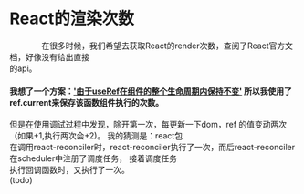 # React的渲染次数

&ensp;&ensp;&ensp;&ensp;&ensp;&ensp;&ensp;&ensp;在很多时候，我们希望去获取React的render次数，查阅了React官方文档，好像没有给出直接  
的api。

#### 我想了一个方案：['由于useRef在组件的整个生命周期内保持不变'](https://react.docschina.org/docs/hooks-reference.html#useref) 所以我使用了ref.current来保存该函数组件执行的次数。

但是在使用调试过程中发现，除开第一次，每更新一下dom，ref 的值变动两次（如果+1,执行两次会+2)。 我的猜测是：react包  
在调用react-reconciler时，react-reconciler执行了一次，而后react-reconciler在scheduler中注册了调度任务， 接着调度任务  
执行回调函数时，又执行了一次。  
(todo)
